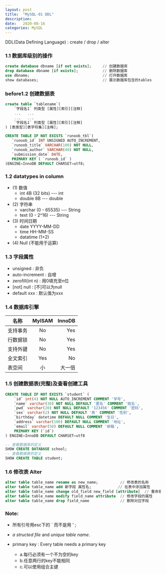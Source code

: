 ```yaml
---
layout: post
title:  "MySQL-01 DDL"
description: 
date:   2020-08-16
categories: MySQL
---
```

DDL(Data Defining Language) : create / drop / alter

### 1.1 数据库级别的操作

```sql
create database dbname [if not exists];     // 创建数据库
drop database dbname [if exists];           // 删除数据库
use dbname;                                 // 打开数据库
show databases;                             // 展示数据库包含的tables
```

### before1.2 创建数据表

```sql
create table `tablename`(
    `字段名1` 列类型 [属性][索引][注释]
    ...   ...
    ...   ...
    `字段名1` 列类型 [属性][索引][注释]
) [表类型][表字符集][注释];

CREATE TABLE IF NOT EXISTS `runoob_tbl`(
   `runoob_id` INT UNSIGNED AUTO_INCREMENT,
   `runoob_title` VARCHAR(100) NOT NULL,
   `runoob_author` VARCHAR(40) NOT NULL,
   `submission_date` DATE,
   PRIMARY KEY ( `runoob_id` )
)ENGINE=InnoDB DEFAULT CHARSET=utf8;
```

### 1.2 datatypes in column

- (1) 数值
    - int 4B (32 bits)  --- int
    - double 8B         --- double 
- (2) 字符串
    - varchar (0 - 65535) --- String
    - text    (0 - 2^16)  --- String
- (3) 时间日期
    - date YYYY-MM-DD
    - time HH-MM-SS
    - datatime (1+2)
- (4) Null (不能用于运算)


### 1.3 字段属性

- unsigned : 非负
- auto-increment : 自增
- zerofill(int n) : 用0填充至n位
- [not] null : [不]可以为null
- default xxx : 默认值为xxx

### 1.4 数据库引擎

|   名称   | MyISAM | InnoDB |
|----------|:-------:|-------:|
| 支持事务 |   No   |   Yes  |
| 行数据锁 |   No   |   Yes  |
| 支持外键 |   No   |   Yes  |
| 全文索引 |   Yes  |    No  |
| 表空间   |   小   |  大一倍 |

### 1.5 创建数据表(完整)及查看创建工具

```sql
CREATE TABLE IF NOT EXISTS `student` (
    `id` int(4) NOT NULL AUTO_INCREMENT COMMENT '学号',
    `name` varchar(30) NOT NULL DEFAULT '匿名' COMMENT '姓名',
    `pwd` varchar(20) NOT NULL DEFAULT '123456' COMMENT '密码',
    `sex` varchar(2) NOT NULL DEFAULT '男' COMMENT '性别',
    `birthday` datetime DEFAULT NULL COMMENT '生日',
    `address` varchar(100) DEFAULT NULL COMMENT '地址',
    `email` varchar(50) DEFAULT NULL COMMENT '邮箱',
    PRIMARY KEY (`id`)
) ENGINE=InnoDB DEFAULT CHARSET=utf8

-- 查看数据库的定义
SHOW CREATE DATABASE school;
-- 查看数据表的定义
SHOW CREATE TABLE student;
```

### 1.6 修改表 Alter

```sql
alter table table_name rename as new_name;          // 修改表的名称
alter table table_name add 新字段 属性名;            // 在表中添加属性
alter table table_name change old_field new_field [attribute]  // 重命名字段
alter table table_name modify field_name attribute  // 修改字段的属性
alter table table_name drop field_name              // 删除对应字段
```

### Note:

- 所有引号用esc下的 ` 而不是用 ' ;
- _a structed file_ and _unique table name_.
- primary key : Every table needs a primary key

    - a.每行必须有一个不为空的key
    - b.任意两行的key不能相同
    - c.可以使用组合主键